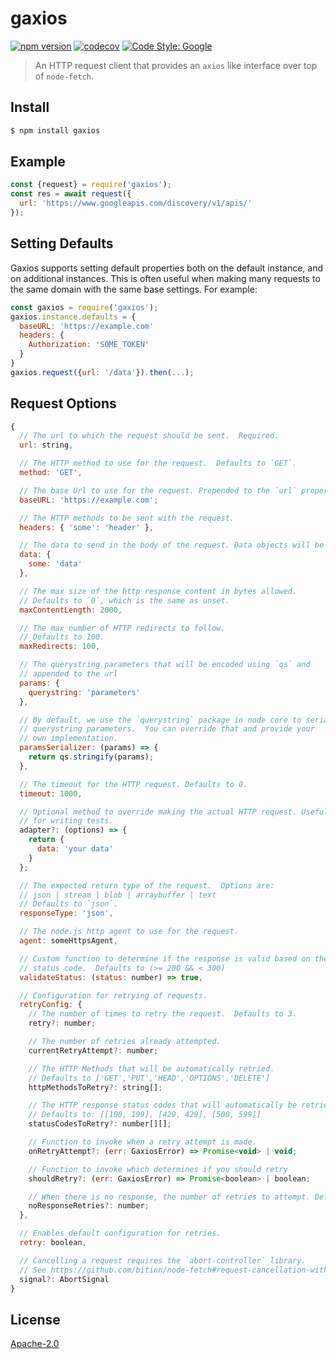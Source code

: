 # gaxios

[![npm version](https://img.shields.io/npm/v/gaxios.svg)](https://www.npmjs.org/package/gaxios)
[![codecov](https://codecov.io/gh/googleapis/gaxios/branch/master/graph/badge.svg)](https://codecov.io/gh/googleapis/gaxios)
[![Code Style: Google](https://img.shields.io/badge/code%20style-google-blueviolet.svg)](https://github.com/google/gts)

> An HTTP request client that provides an `axios` like interface over top of `node-fetch`.

## Install
```sh
$ npm install gaxios
```

## Example

```js
const {request} = require('gaxios');
const res = await request({
  url: 'https://www.googleapis.com/discovery/v1/apis/'
});
```

## Setting Defaults
Gaxios supports setting default properties both on the default instance, and on additional instances. This is often useful when making many requests to the same domain with the same base settings.  For example:

```js
const gaxios = require('gaxios');
gaxios.instance.defaults = {
  baseURL: 'https://example.com'
  headers: {
    Authorization: 'SOME_TOKEN'
  }
}
gaxios.request({url: '/data'}).then(...);
```

## Request Options

```js
{
  // The url to which the request should be sent.  Required.
  url: string,

  // The HTTP method to use for the request.  Defaults to `GET`.
  method: 'GET',

  // The base Url to use for the request. Prepended to the `url` property above.
  baseURL: 'https://example.com';

  // The HTTP methods to be sent with the request.
  headers: { 'some': 'header' },

  // The data to send in the body of the request. Data objects will be serialized as JSON.
  data: {
    some: 'data'
  },

  // The max size of the http response content in bytes allowed.
  // Defaults to `0`, which is the same as unset.
  maxContentLength: 2000,

  // The max number of HTTP redirects to follow.
  // Defaults to 100.
  maxRedirects: 100,

  // The querystring parameters that will be encoded using `qs` and
  // appended to the url
  params: {
    querystring: 'parameters'
  },

  // By default, we use the `querystring` package in node core to serialize
  // querystring parameters.  You can override that and provide your
  // own implementation.
  paramsSerializer: (params) => {
    return qs.stringify(params);
  },

  // The timeout for the HTTP request. Defaults to 0.
  timeout: 1000,

  // Optional method to override making the actual HTTP request. Useful
  // for writing tests.
  adapter?: (options) => {
    return {
      data: 'your data'
    }
  };

  // The expected return type of the request.  Options are:
  // json | stream | blob | arraybuffer | text
  // Defaults to `json`.
  responseType: 'json',

  // The node.js http agent to use for the request.
  agent: someHttpsAgent,

  // Custom function to determine if the response is valid based on the
  // status code.  Defaults to (>= 200 && < 300)
  validateStatus: (status: number) => true,

  // Configuration for retrying of requests.
  retryConfig: {
    // The number of times to retry the request.  Defaults to 3.
    retry?: number;

    // The number of retries already attempted.
    currentRetryAttempt?: number;

    // The HTTP Methods that will be automatically retried.
    // Defaults to ['GET','PUT','HEAD','OPTIONS','DELETE']
    httpMethodsToRetry?: string[];

    // The HTTP response status codes that will automatically be retried.
    // Defaults to: [[100, 199], [429, 429], [500, 599]]
    statusCodesToRetry?: number[][];

    // Function to invoke when a retry attempt is made.
    onRetryAttempt?: (err: GaxiosError) => Promise<void> | void;

    // Function to invoke which determines if you should retry
    shouldRetry?: (err: GaxiosError) => Promise<boolean> | boolean;

    // When there is no response, the number of retries to attempt. Defaults to 2.
    noResponseRetries?: number;
  },

  // Enables default configuration for retries.
  retry: boolean,

  // Cancelling a request requires the `abort-controller` library.
  // See https://github.com/bitinn/node-fetch#request-cancellation-with-abortsignal
  signal?: AbortSignal
}
```

## License
[Apache-2.0](https://github.com/googleapis/gaxios/blob/master/LICENSE)
